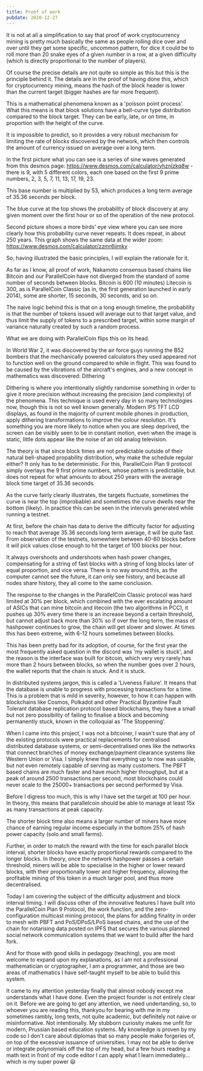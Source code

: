 ```yaml
---
title: Proof of work
pubdate: 2020-12-27
---
```


It is not at all a simplification to say that proof of work cryptocurrency mining is pretty much basically the same as people rolling dice over and over until they get some specific, uncommon pattern, for dice it could be to roll more than 20 snake eyes of a given number in a row, at a given difficulty (which is directly proportional to the number of players).

Of course the precise details are not quite so simple as this but this is the principle behind it. The details are in the proof of having done this, which for cryptocurrency mining, means the hash of the block header is lower than the current target (bigger hashes are far more frequent).

This is a mathematical phenomena known as a 'poisson point process'. What this means is that block solutions have a bell-curve type distribution compared to the block target. They can be early, late, or on time, in proportion with the height of the curve.

It is impossible to predict, so it provides a very robust mechanism for limiting the rate of blocks discovered by the network, which then controls the amount of currency issued on average over a long term.

In the first picture what you can see is a series of sine waves generated from this desmos page: https://www.desmos.com/calculator/yhznlzkq8w - there is 9, with 5 different colors, each one based on the first 9 prime numbers, 2, 3, 5, 7, 11, 13, 17, 19, 23.

This base number is multiplied by 53, which produces a long term average of 35.36 seconds per block.

The blue curve at the top shows the probability of block discovery at any given moment over the first hour or so of the operation of the new protocol.

Second picture shows a more birds' eye view where you can see more clearly how this probability curve never repeats. It does repeat, in about 250 years. This graph shows the same data at the wider zoom: https://www.desmos.com/calculator/zzmr6iimky

So, having illustrated the basic principles, I will explain the rationale for it.

As far as I know, all proof of work, Nakamoto consensus based chains like Bitcoin and our ParallelCoin have not diverged from the standard of some number of seconds between blocks. Bitcoin is 600 (10 minutes) Litecoin is 300, as is ParallelCoin Classic (as in, the first generation launched in early 2014), some are shorter, 15 seconds, 30 seconds, and so on.

The naive logic behind this is that on a long enough timeline, the probability is that the number of tokens issued will average out to that target value, and thus limit the supply of tokens to a prescribed target, within some margin of variance naturally created by such a random process.

What we are doing with ParallelCoin flips this on its head.

In World War 2, it was discovered by the air force guys running the B52 bombers that the mechanically powered calculators they used appeared not to function well on the ground compared to while in flight. This was found to be caused by the vibrations of the aircraft's engines, and a new concept in mathematics was discovered: Dithering

Dithering is where you intentionally slightly randomise something in order to give it more precision without increasing the precision (and complexity) of the phenomena. This technique is used every day in so many technologies now, though this is not so well known generally. Modern IPS TFT LCD displays, as found in the majority of current mobile phones in production, apply dithering transformations to improve the colour resolution. It's something you are more likely to notice when you are sleep deprived, the screen can be visibly seen to be in constant motion, even when the image is static, little dots appear like the noise of an old analog television.

The theory is that since block times are not predictable outside of their natural bell-shaped propability distribution, why make the schedule regular either? It only has to be deterministic. For this, ParallelCoin Plan 9 protocol simply overlays the 9 first prime numbers, whose pattern is predictable, but does not repeat for what amounts to about 250 years with the average block time target of 35.36 seconds.

As the curve fairly clearly illustrates, the targets fluctuate, sometimes the curve is near the top (improbable) and sometimes the curve dwells near the bottom (likely). In practice this can be seen in the intervals generated while running a testnet.

At first, before the chain has data to derive the difficulty factor for adjusting to reach that average 35.36 seconds long term average, it will be quite fast. From observation of the testnets, somewhere between 40-60 blocks before it will pick values close enough to hit the target of 100 blocks per hour.

It always overshoots and undershoots when hash power changes, compensating for a string of fast blocks with a string of long blocks later of equal proportion, and vice versa. There is no way around this, as the computer cannot see the future, it can only see history, and because all nodes share history, they all come to the same conclusion.

The response to the changes in the ParallelCoin Classic protocol was hard limited at 30% per block, which combined with the ever escalating amount of ASICs that can mine bitcoin and litecoin (the two algorithms in PCC), it pushes up 30% every time there is an increase beyond a certain threshold, but cannot adjust back more than 30% so if over the long term, the mass of hashpower continues to grow, the chain will get slower and slower. At times this has been extreme, with 6-12 hours sometimes between blocks.

This has been pretty bad for its adoption, of course, for the first year the most frequently asked question in the discord was 'my wallet is stuck', and the reason is the interface was built for bitcoin, which very very rarely has more than 2 hours between blocks, so when the number goes over 2 hours, the wallet reports that the chain is stuck. And it is stuck.

In distributed systems jargon, this is called a 'Liveness Failure'. It means that the database is unable to progress with processing transactions for a time. This is a problem that is mild in severity, however, to how it can happen with blockchains like Cosmos, Polkadot and other Practical Byzantine Fault Tolerant database replication protocol based blockchains, they have a small but not zero possibility of failing to finalise a block and becoming permanently stuck, known in the colloquial as 'The Stoppening'.

When I came into this project, I was not a bitcoiner, I wasn't sure that any of the existing protocols were practical replacements for centralised distributed database systems, or semi-decentralised ones like the networks that connect branches of money exchange/payment clearance systems like Western Union or Visa. I simply knew that everything up to now was usable, but not even remotely capable of serving as many customers. The PBFT based chains are much faster and have much higher throughput, but at a peak of around 2500 transactions per second, most blockchains could never scale to the 25000+ transactions per second performed by Visa.

Before I digress too much, this is why I have set the target at 100 per hour. In theory, this means that parallelcoin should be able to manage at least 15x as many transactions at peak capacity.

The shorter block time also means a larger number of miners have more chance of earning regular income especially in the bottom 25% of hash power capacity (solo and small farms).

Further, in order to match the reward with the time for each parallel block interval, shorter blocks have exactly proportional rewards compared to the longer blocks. In theory, once the network hashpower passes a certain threshold, miners will be able to specialise in the higher or lower reward blocks, with their proportionally lower and higher frequency, allowing the profitable mining of this token in a much larger pool, and thus more decentralised.

Today I am covering the subject of the difficulty adjustment and block interval timing. I will discuss other of the innovative features I have built into the ParallelCoin Plan 9 Protocol, the work function, and the zero-configuration multicast mining protocol, the plans for adding finality in order to mesh with PBFT and PoS/DPoS/LPoS based chains, and the use of the chain for notarising data posted on IPFS that secures the various planned social network communication systems that we want to build after the hard fork.

And for those with good skills in pedagogy (teaching), you are most welcome to expand upon my explanations, as I am not a professional mathematician or cryptographer, I am a programmer, and those are two areas of mathematics I have self-taught myself to be able to build this system.

It came to my attention yesterday finally that almost nobody except me understands what I have done. Even the project founder is not entirely clear on it. Before we are going to get any attention, we need undertanding, so, to whoever you are reading this, thankyou for bearing with me in my sometimes rambly, long texts, not quite academic, but definitely not naive or misinformative. Not intentionally. My stubborn curiosity makes me unfit for modern, Prussian based education systems. My knowledge is proven by my code so I don't care about diplomas that so many people make forgeries of, on top of the excessive issuance of universities. I may not be able to derive or integrate polynomials off the top of my head, but a few hours reading a math text in front of my code editor I can apply what I learn immediately... which is my super power 😃
